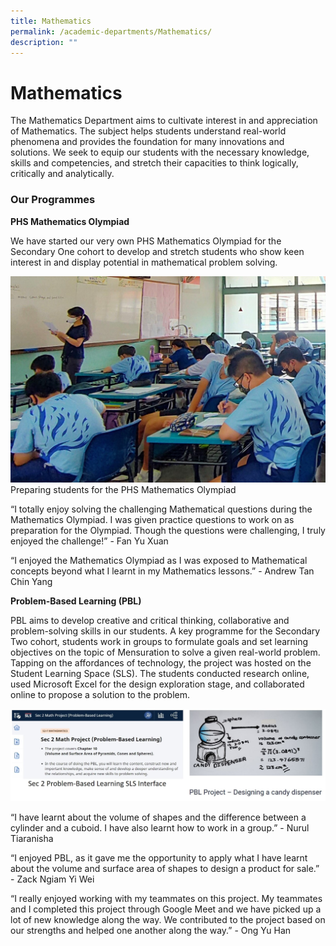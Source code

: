 ```yaml
---
title: Mathematics
permalink: /academic-departments/Mathematics/
description: ""
---
```

# **Mathematics**

The Mathematics Department aims to cultivate interest in and appreciation of Mathematics. The subject helps students understand real-world phenomena and provides the foundation for many innovations and solutions. We seek to equip our students with the necessary knowledge, skills and competencies, and stretch their capacities to think logically, critically and analytically. 

### Our Programmes

**PHS Mathematics Olympiad** 
  
We have started our very own PHS Mathematics Olympiad for the Secondary One cohort to develop and stretch students who show keen interest in and display potential in mathematical problem solving.

![](/images/Math.jpg)
Preparing students for the PHS Mathematics Olympiad

“I totally enjoy solving the challenging Mathematical questions during the Mathematics Olympiad. I was given practice questions to work on as preparation for the Olympiad. Though the questions were challenging, I truly enjoyed the challenge!” - Fan Yu Xuan

“I enjoyed the Mathematics Olympiad as I was exposed to Mathematical concepts beyond what I learnt in my Mathematics lessons.” - Andrew Tan Chin Yang

**Problem-Based Learning (PBL)**

PBL aims to develop creative and critical thinking, collaborative and problem-solving skills in our students. A key programme for the Secondary Two cohort, students work in groups to formulate goals and set learning objectives on the topic of Mensuration to solve a given real-world problem. Tapping on the affordances of technology, the project was hosted on the Student Learning Space (SLS). The students conducted research online, used Microsoft Excel for the design exploration stage, and collaborated online to propose a solution to the problem.

![](/images/math-1.jpg)

“I have learnt about the volume of shapes and the difference between a cylinder and a cuboid. I have also learnt how to work in a group.” - Nurul Tiaranisha 

“I enjoyed PBL, as it gave me the opportunity to apply what I have learnt about the volume and surface area of shapes to design a product for sale.” - Zack Ngiam Yi Wei


“I really enjoyed working with my teammates on this project. My teammates and I completed this project through Google Meet and we have picked up a lot of new knowledge along the way. We contributed to the project based on our strengths and helped one another along the way.” - Ong Yu Han
